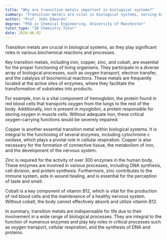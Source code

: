 ```yaml
---
title: "Why are transition metals important in biological systems?"
summary: "Transition metals are vital in biological systems, serving key functions in numerous biochemical reactions and processes essential for life."
author: "Prof. John Edwards"
degree: "PhD in Chemical Engineering, University of Manchester"
tutor_type: "IB Chemistry Tutor"
date: 2024-06-02
---
```


Transition metals are crucial in biological systems, as they play significant roles in various biochemical reactions and processes.

Key transition metals, including iron, copper, zinc, and cobalt, are essential for the proper functioning of living organisms. They participate in a diverse array of biological processes, such as oxygen transport, electron transfer, and the catalysis of biochemical reactions. These metals are frequently located at the active sites of enzymes, where they facilitate the transformation of substrates into products.

For example, iron is a vital component of hemoglobin, the protein found in red blood cells that transports oxygen from the lungs to the rest of the body. Additionally, iron is present in myoglobin, a protein responsible for storing oxygen in muscle cells. Without adequate iron, these critical oxygen-carrying functions would be severely impaired.

Copper is another essential transition metal within biological systems. It is integral to the functioning of several enzymes, including cytochrome c oxidase, which plays a pivotal role in cellular respiration. Copper is also necessary for the formation of connective tissue, the metabolism of iron, and the development of the nervous system.

Zinc is required for the activity of over 300 enzymes in the human body. These enzymes are involved in various processes, including DNA synthesis, cell division, and protein synthesis. Furthermore, zinc contributes to the immune system, aids in wound healing, and is essential for the perception of taste and smell.

Cobalt is a key component of vitamin B12, which is vital for the production of red blood cells and the maintenance of a healthy nervous system. Without cobalt, the body cannot effectively absorb and utilize vitamin B12.

In summary, transition metals are indispensable for life due to their involvement in a wide range of biological processes. They are integral to the function of numerous enzymes and play key roles in critical processes such as oxygen transport, cellular respiration, and the synthesis of DNA and proteins.
    